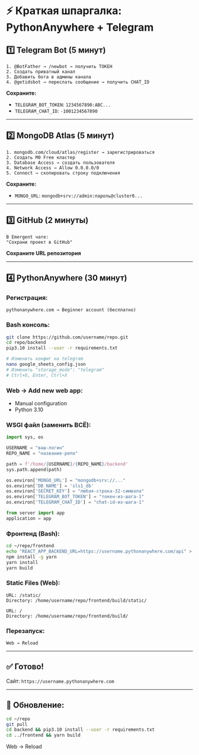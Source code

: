 # ⚡ Краткая шпаргалка: PythonAnywhere + Telegram

## 1️⃣ Telegram Bot (5 минут)

```
1. @BotFather → /newbot → получить ТОКЕН
2. Создать приватный канал
3. Добавить бота в админы канала
4. @getidsbot → переслать сообщение → получить CHAT_ID
```

**Сохраните:**
- `TELEGRAM_BOT_TOKEN`: `1234567890:ABC...`
- `TELEGRAM_CHAT_ID`: `-1001234567890`

---

## 2️⃣ MongoDB Atlas (5 минут)

```
1. mongodb.com/cloud/atlas/register → зарегистрироваться
2. Создать M0 Free кластер
3. Database Access → создать пользователя
4. Network Access → Allow 0.0.0.0/0
5. Connect → скопировать строку подключения
```

**Сохраните:**
- `MONGO_URL`: `mongodb+srv://admin:пароль@cluster0...`

---

## 3️⃣ GitHub (2 минуты)

```
В Emergent чате:
"Сохрани проект в GitHub"
```

**Сохраните URL репозитория**

---

## 4️⃣ PythonAnywhere (30 минут)

### Регистрация:
```
pythonanywhere.com → Beginner account (бесплатно)
```

### Bash консоль:
```bash
git clone https://github.com/username/repo.git
cd repo/backend
pip3.10 install --user -r requirements.txt

# Изменить конфиг на telegram
nano google_sheets_config.json
# Изменить "storage_mode": "telegram"
# Ctrl+O, Enter, Ctrl+X
```

### Web → Add new web app:
- Manual configuration
- Python 3.10

### WSGI файл (заменить ВСЁ):
```python
import sys, os

USERNAME = "ваш-логин"
REPO_NAME = "название-репо"

path = f'/home/{USERNAME}/{REPO_NAME}/backend'
sys.path.append(path)

os.environ['MONGO_URL'] = "mongodb+srv://..."
os.environ['DB_NAME'] = 'sls1_db'
os.environ['SECRET_KEY'] = "любая-строка-32-символа"
os.environ['TELEGRAM_BOT_TOKEN'] = "токен-из-шага-1"
os.environ['TELEGRAM_CHAT_ID'] = "chat-id-из-шага-1"

from server import app
application = app
```

### Фронтенд (Bash):
```bash
cd ~/repo/frontend
echo "REACT_APP_BACKEND_URL=https://username.pythonanywhere.com/api" > .env
npm install -g yarn
yarn install
yarn build
```

### Static Files (Web):
```
URL: /static/
Directory: /home/username/repo/frontend/build/static/

URL: /
Directory: /home/username/repo/frontend/build/
```

### Перезапуск:
```
Web → Reload
```

---

## ✅ Готово!

Сайт: `https://username.pythonanywhere.com`

---

## 🔄 Обновление:

```bash
cd ~/repo
git pull
cd backend && pip3.10 install --user -r requirements.txt
cd ../frontend && yarn build
```

Web → Reload
